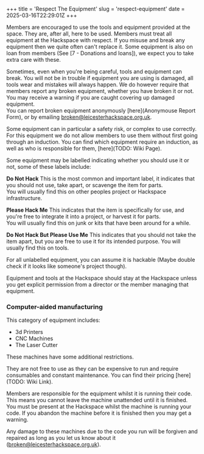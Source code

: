 +++
title = 'Respect The Equipment'
slug = 'respect-equipment'
date = 2025-03-16T22:29:01Z
+++

Members are encouraged to use the tools and equipment provided at the space. They are, after all, here to be used.
Members must treat all equipment at the Hackspace with respect. If you misuse and break any equipment then we quite
often can't replace it. Some equipment is also on loan from members (See [7 - Donations and loans]), we expect you to
take extra care with these.

Sometimes, even when you're being careful, tools and equipment can break. You will not be in trouble if equipment you
are using is damaged, all tools wear and mistakes will always happen. We do however require that members report any
broken equipment, whether you have broken it or not. You may receive a warning if you are caught covering up damaged
equipment.  
You can report broken equipment anonymously [here](Anonymouse Report Form), or by emailing
[broken@leicesterhackspace.org.uk](mailto://broken@leicesterhackspace.org.uk).

Some equipment can in particular a safety risk, or complex to use correctly. For this equipment we do not allow members
to use them without first going through an induction. You can find which equipment require an induction, as well as who
is responsible for them, [here](TODO: Wiki Page).

Some equipment may be labelled indicating whether you should use it or not, some of these labels include:

**Do Not Hack**
This is the most common and important label, it indicates that you should not use, take apart, or scavenge the item for
parts.  
You will usually find this on other peoples project or Hackspace infrastructure.

**Please Hack Me**
This indicates that the item is specifically for use, and you're free to integrate it into a project, or harvest it for
parts.  
You will usually find this on junk or kits that have been around for a while.

**Do Not Hack But Please Use Me**
This indicates that you should not take the item apart, but you are free to use it for its intended purpose.
You will usually find this on tools.

For all unlabelled equipment, you can assume it is hackable (Maybe double check if it looks like someone's project
though).

Equipment and tools at the Hackspace should stay at the Hackspace unless you get explicit permission from a director or
the member managing that equipment.

### Computer-aided manufacturing
This category of equipment includes:
- 3d Printers
- CNC Machines
- The Laser Cutter

These machines have some additional restrictions.

They are not free to use as they can be expensive to run and require consumables and constant maintenance. You can find
their pricing [here](TODO: Wiki Link).

Members are responsible for the equipment whilst it is running their code. This means you cannot leave the machine
unattended until it is finished. You must be present at the Hackspace whilst the machine is running your code. If you
abandon the machine before it is finished then you may get a warning.

Any damage to these machines due to the code you run will be forgiven and repaired as long as you let us know about it
([broken@leicesterhackspace.org.uk](mailto://broken@leicesterhackspace.org.uk)).
